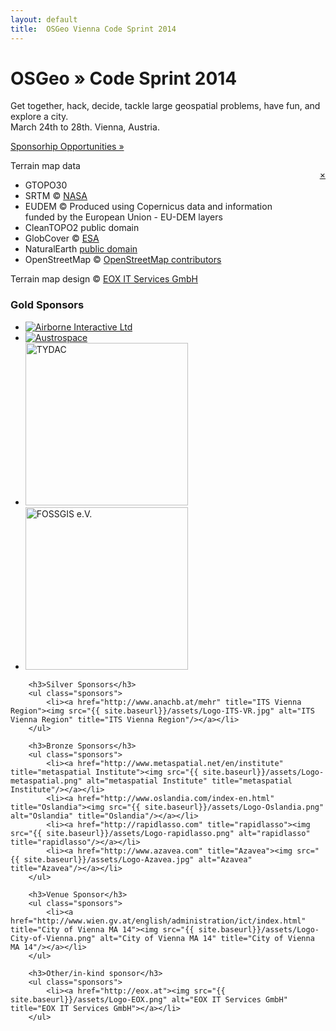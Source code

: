 ```yaml
---
layout: default
title:  OSGeo Vienna Code Sprint 2014
---
```


<div class="jumbotron frontpage" style="position: relative;">
    <div id="map"></div>
    <div class="container">
        <h1>OSGeo &raquo; Code Sprint 2014</h1>
        <p>Get together, hack, decide, tackle large geospatial problems, have fun, and explore a city.<br />
            March 24th to 28th. Vienna, Austria.</p>
        <p style="margin-top: 1em"><a class="btn btn-primary btn-lg" href="{{ site.baseurl}}/sponsoring.html" style="text-shadow: none;">Sponsorhip Opportunities &raquo;</a></p>
    </div>
    <div id="terrain_attribution">
        <p style="float: right"><a href="#" onclick="toggle(terrain_attribution)">&#215;</a></p>
        <p>Terrain map data</p>
        <ul>
            <li>GTOPO30</li>
            <li>SRTM &copy; <a href='http://nasa.gov'>NASA</a></li>
            <li>EUDEM &copy; Produced using Copernicus data and information<br/>funded by the European Union - EU-DEM layers</li>
            <li>CleanTOPO2 public domain</li>
            <li>GlobCover &copy; <a href='http://esa.int'>ESA</a></li>
            <li>NaturalEarth <a href='http://www.naturalearthdata.com/about/terms-of-use/'>public domain</a></li>
            <li>OpenStreetMap &copy; <a href='http://www.openstreetmap.org/copyright'>OpenStreetMap contributors</a></li>
        </ul>
        <p>Terrain map design &copy; <a href='http://eox.at'>EOX IT Services GmbH</a></p>
    </div>
</div>

<div class="container">
        <h3>Gold Sponsors</h3>
        <ul class="sponsors">
            <li><a href="http://airborne.aero/" title="Airborne Interactive Ltd"><img src="{{ site.baseurl}}/assets/Logo-Airborne-Interactive.png" alt="Airborne Interactive Ltd" title="Airborne Interactive Ltd"/></a></li>
            <li><a href="http://www.austrospace.at/" title="Austrospace"><img src="{{ site.baseurl}}/assets/Logo-Austrospace.png" alt="Austrospace" title="Austrospace"/></a></li>
            <li><a href="http://www.tydac.ch" title="TYDAC"><img width="260px" src="{{ site.baseurl}}/assets/Logo-TYDAC.gif" alt="TYDAC" title="TYDAC"/></a></li>
            <li><a href="http://www.fossgis.de/" title="FOSSGIS e.V."><img width="260px" src="{{ site.baseurl}}/assets/Logo-FOSSGIS-e.V.png" alt="FOSSGIS e.V." title="FOSSGIS e.V."/></a></li>
        </ul>

        <h3>Silver Sponsors</h3>
        <ul class="sponsors">
            <li><a href="http://www.anachb.at/mehr" title="ITS Vienna Region"><img src="{{ site.baseurl}}/assets/Logo-ITS-VR.jpg" alt="ITS Vienna Region" title="ITS Vienna Region"/></a></li>
        </ul>

        <h3>Bronze Sponsors</h3>
        <ul class="sponsors">
            <li><a href="http://www.metaspatial.net/en/institute" title="metaspatial Institute"><img src="{{ site.baseurl}}/assets/Logo-metaspatial.png" alt="metaspatial Institute" title="metaspatial Institute"/></a></li>
            <li><a href="http://www.oslandia.com/index-en.html" title="Oslandia"><img src="{{ site.baseurl}}/assets/Logo-Oslandia.png" alt="Oslandia" title="Oslandia"/></a></li>
            <li><a href="http://rapidlasso.com" title="rapidlasso"><img src="{{ site.baseurl}}/assets/Logo-rapidlasso.png" alt="rapidlasso" title="rapidlasso"/></a></li>
            <li><a href="http://www.azavea.com" title="Azavea"><img src="{{ site.baseurl}}/assets/Logo-Azavea.jpg" alt="Azavea" title="Azavea"/></a></li>
        </ul>

        <h3>Venue Sponsor</h3>
        <ul class="sponsors">
            <li><a href="http://www.wien.gv.at/english/administration/ict/index.html" title="City of Vienna MA 14"><img src="{{ site.baseurl}}/assets/Logo-City-of-Vienna.png" alt="City of Vienna MA 14" title="City of Vienna MA 14"/></a></li>
        </ul>

        <h3>Other/in-kind sponsor</h3>
        <ul class="sponsors">
            <li><a href="http://eox.at"><img src="{{ site.baseurl}}/assets/Logo-EOX.png" alt="EOX IT Services GmbH" title="EOX IT Services GmbH"></a></li>
        </ul>
</div>

<script src="//maps.eox.at/dist/ol/OpenLayers.js"></script>
<script type="text/javascript">
function toggle(e) { e.style.display = (e.style.display == 'block' ? 'none' : 'block'); }

// Some defaults for various map layers
layerDefaults = {
    requestEncoding: 'REST',
    attribution: '&copy; EOX IT Services GmbH',
    url: [ 'http://a.tiles.maps.eox.at/wmts/','http://b.tiles.maps.eox.at/wmts/','http://c.tiles.maps.eox.at/wmts/','http://d.tiles.maps.eox.at/wmts/','http://e.tiles.maps.eox.at/wmts/' ],
    matrixSet: 'WGS84',
    style: 'default',
    format: 'image/png',
    resolutions: [ 0.70312500000000000000,0.35156250000000000000,0.17578125000000000000,0.08789062500000000000,0.04394531250000000000,0.02197265625000000000,0.01098632812500000000,0.00549316406250000000,0.00274658203125000000,0.00137329101562500000,0.00068664550781250000,0.00034332275390625000,0.00017166137695312500 ],
    maxExtent: new OpenLayers.Bounds(-180,-90,180,90),
    displayOutsideMaxExtent: false,
    projection: new OpenLayers.Projection('EPSG:4326'),
    gutter: 0,
    buffer: 0,
    units: 'dd',
    transitionEffect: 'resize',
    isphericalMercator: false,
    isBaseLayer: false,
    wrapDateLine: true,
    zoomOffset: 0
};

var terrain = new OpenLayers.Layer.WMTS(OpenLayers.Util.applyDefaults({ name: 'Terrain', layer: 'terrain', isBaseLayer: true, attribution: "Terrain &copy; <a href='#' onClick='toggle(terrain_attribution)'>Various</a>" }, layerDefaults));
var map = new OpenLayers.Map({ div: 'map', projection: 'EPSG:4326', displayProjection: 'EPSG:4326' });
map.addLayers([ terrain ]);
map.setCenter(new OpenLayers.LonLat(16.3731,48.2083), 10);
</script>
